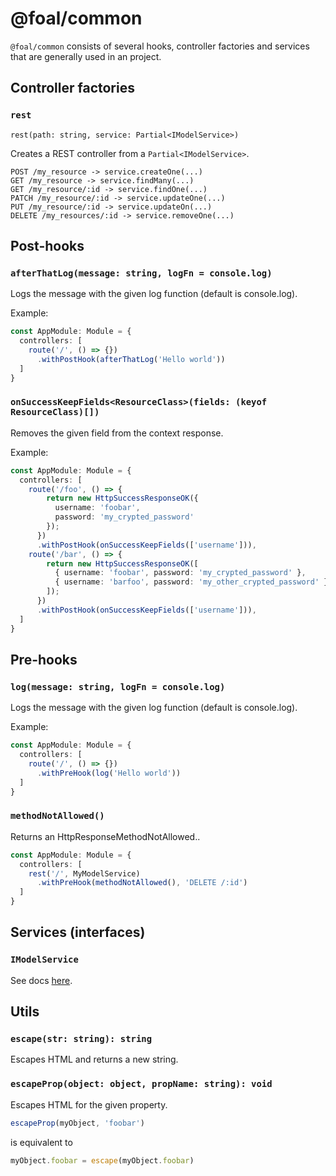 # @foal/common

`@foal/common` consists of several hooks, controller factories and services that are generally used in an project.

## Controller factories

### `rest`

`rest(path: string, service: Partial<IModelService>)`

Creates a REST controller from a `Partial<IModelService>`.

```
POST /my_resource -> service.createOne(...)
GET /my_resource -> service.findMany(...)
GET /my_resource/:id -> service.findOne(...)
PATCH /my_resource/:id -> service.updateOne(...)
PUT /my_resource/:id -> service.updateOn(...)
DELETE /my_resources/:id -> service.removeOne(...)
```

## Post-hooks

### `afterThatLog(message: string, logFn = console.log)`

Logs the message with the given log function (default is console.log).

Example:
```typescript
const AppModule: Module = {
  controllers: [
    route('/', () => {})
      .withPostHook(afterThatLog('Hello world'))
  ]
}
```

### `onSuccessKeepFields<ResourceClass>(fields: (keyof ResourceClass)[])`

Removes the given field from the context response.

Example:
```typescript
const AppModule: Module = {
  controllers: [
    route('/foo', () => {
        return new HttpSuccessResponseOK({
          username: 'foobar',
          password: 'my_crypted_password'
        });
      })
      .withPostHook(onSuccessKeepFields(['username'])),
    route('/bar', () => {
        return new HttpSuccessResponseOK([
          { username: 'foobar', password: 'my_crypted_password' },
          { username: 'barfoo', password: 'my_other_crypted_password' }
        ]);
      })
      .withPostHook(onSuccessKeepFields(['username'])),
  ]
}
```

## Pre-hooks

### `log(message: string, logFn = console.log)`

Logs the message with the given log function (default is console.log).

Example:
```typescript
const AppModule: Module = {
  controllers: [
    route('/', () => {})
      .withPreHook(log('Hello world'))
  ]
}
```

### `methodNotAllowed()`

Returns an HttpResponseMethodNotAllowed..

```typescript
const AppModule: Module = {
  controllers: [
    rest('/', MyModelService)
      .withPreHook(methodNotAllowed(), 'DELETE /:id')
  ]
}
```

## Services (interfaces)

### `IModelService`

See docs [here](https://github.com/FoalTS/foal/blob/model-usermodel-authentication/packages/common/src/services/model-service.interface.ts).

## Utils

### `escape(str: string): string`

Escapes HTML and returns a new string.

### `escapeProp(object: object, propName: string): void`

Escapes HTML for the given property.

```typescript
escapeProp(myObject, 'foobar')
```
is equivalent to
```typescript
myObject.foobar = escape(myObject.foobar)
```